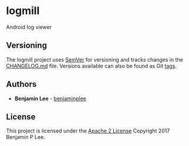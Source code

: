 # logmill
Android log viewer

## Versioning

The logmill  project uses [SemVer](http://semver.org/) for versioning and tracks changes in the [CHANGELOG.md](CHANGELOG.md) file. Versions available can also be found as Git [tags](/tags).

## Authors

* **Benjamin Lee** - [benjaminplee](https://github.com/benjaminplee)

## License

This project is licensed under the [Apache 2 License](LICENSE) Copyright 2017 Benjamin P Lee.

